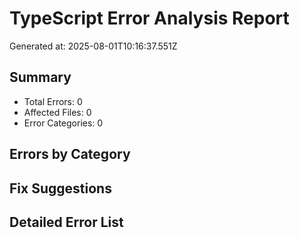 # TypeScript Error Analysis Report

Generated at: 2025-08-01T10:16:37.551Z

## Summary

- Total Errors: 0
- Affected Files: 0
- Error Categories: 0

## Errors by Category


## Fix Suggestions

## Detailed Error List

